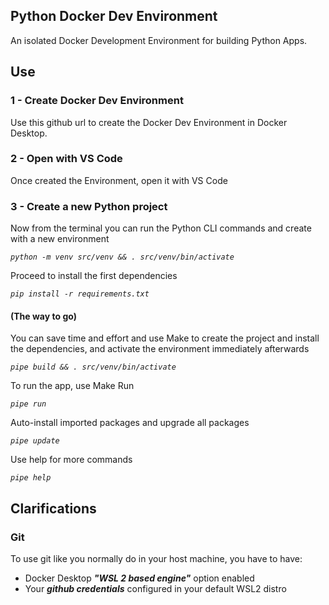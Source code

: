 ## Python Docker Dev Environment

An isolated Docker Development Environment for building Python Apps.

## Use

### 1 - Create Docker Dev Environment

Use this github url to create the Docker Dev Environment in Docker Desktop.

### 2 - Open with VS Code

Once created the Environment, open it with VS Code

### 3 - Create a new Python project

Now from the terminal you can run the Python CLI commands and create with a new environment

*`python -m venv src/venv && . src/venv/bin/activate`*

Proceed to install the first dependencies

*`pip install -r requirements.txt`*

#### (The way to go)

You can save time and effort and use Make to create the project and install the dependencies, and activate the environment immediately afterwards

*`pipe build && . src/venv/bin/activate`*

To run the app, use Make Run

*`pipe run`*

Auto-install imported packages and upgrade all packages

*`pipe update`*

Use help for more commands

*`pipe help`*



## Clarifications

### Git

To use git like you normally do in your host machine, you have to have:
- Docker Desktop ***"WSL 2 based engine"*** option enabled
- Your ***github credentials*** configured in your default WSL2 distro